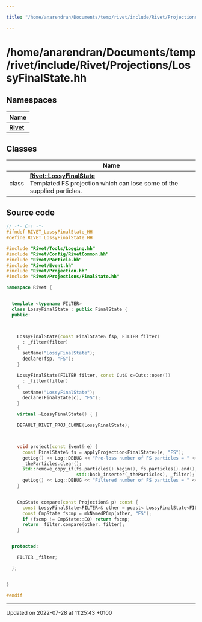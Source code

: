 ```yaml
---

title: "/home/anarendran/Documents/temp/rivet/include/Rivet/Projections/LossyFinalState.hh"

---
```


# /home/anarendran/Documents/temp/rivet/include/Rivet/Projections/LossyFinalState.hh



## Namespaces

| Name           |
| -------------- |
| **[Rivet](http://example.org/namespaces/namespacerivet/)**  |

## Classes

|                | Name           |
| -------------- | -------------- |
| class | **[Rivet::LossyFinalState](http://example.org/classes/classrivet_1_1lossyfinalstate/)** <br>Templated FS projection which can lose some of the supplied particles.  |




## Source code

```cpp
// -*- C++ -*-
#ifndef RIVET_LossyFinalState_HH
#define RIVET_LossyFinalState_HH

#include "Rivet/Tools/Logging.hh"
#include "Rivet/Config/RivetCommon.hh"
#include "Rivet/Particle.hh"
#include "Rivet/Event.hh"
#include "Rivet/Projection.hh"
#include "Rivet/Projections/FinalState.hh"

namespace Rivet {


  template <typename FILTER>
  class LossyFinalState : public FinalState {
  public:



    LossyFinalState(const FinalState& fsp, FILTER filter)
      : _filter(filter)
    {
      setName("LossyFinalState");
      declare(fsp, "FS");
    }

    LossyFinalState(FILTER filter, const Cut& c=Cuts::open())
      : _filter(filter)
    {
      setName("LossyFinalState");
      declare(FinalState(c), "FS");
    }

    virtual ~LossyFinalState() { }

    DEFAULT_RIVET_PROJ_CLONE(LossyFinalState);



    void project(const Event& e) {
      const FinalState& fs = applyProjection<FinalState>(e, "FS");
      getLog() << Log::DEBUG << "Pre-loss number of FS particles = " << fs.particles().size() << '\n';
      _theParticles.clear();
      std::remove_copy_if(fs.particles().begin(), fs.particles().end(),
                          std::back_inserter(_theParticles), _filter);
      getLog() << Log::DEBUG << "Filtered number of FS particles = " << _theParticles.size() << '\n';
    }


    CmpState compare(const Projection& p) const {
      const LossyFinalState<FILTER>& other = pcast< LossyFinalState<FILTER> >(p);
      const CmpState fscmp = mkNamedPCmp(other, "FS");
      if (fscmp != CmpState::EQ) return fscmp;
      return _filter.compare(other._filter);
    }


  protected:

    FILTER _filter;

  };


}

#endif
```


-------------------------------

Updated on 2022-07-28 at 11:25:43 +0100

